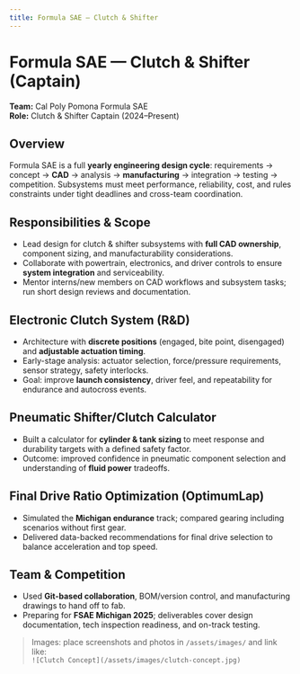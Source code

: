 ```yaml
---
title: Formula SAE — Clutch & Shifter
---
```


# Formula SAE — Clutch & Shifter (Captain)

**Team:** Cal Poly Pomona Formula SAE  
**Role:** Clutch & Shifter Captain (2024–Present)

## Overview
Formula SAE is a full **yearly engineering design cycle**: requirements → concept → **CAD** → analysis → **manufacturing** → integration → testing → competition. Subsystems must meet performance, reliability, cost, and rules constraints under tight deadlines and cross-team coordination.

## Responsibilities & Scope
- Lead design for clutch & shifter subsystems with **full CAD ownership**, component sizing, and manufacturability considerations.  
- Collaborate with powertrain, electronics, and driver controls to ensure **system integration** and serviceability.  
- Mentor interns/new members on CAD workflows and subsystem tasks; run short design reviews and documentation.

## Electronic Clutch System (R&D)
- Architecture with **discrete positions** (engaged, bite point, disengaged) and **adjustable actuation timing**.  
- Early-stage analysis: actuator selection, force/pressure requirements, sensor strategy, safety interlocks.  
- Goal: improve **launch consistency**, driver feel, and repeatability for endurance and autocross events.

## Pneumatic Shifter/Clutch Calculator
- Built a calculator for **cylinder & tank sizing** to meet response and durability targets with a defined safety factor.  
- Outcome: improved confidence in pneumatic component selection and understanding of **fluid power** tradeoffs.

## Final Drive Ratio Optimization (OptimumLap)
- Simulated the **Michigan endurance** track; compared gearing including scenarios without first gear.  
- Delivered data-backed recommendations for final drive selection to balance acceleration and top speed.

## Team & Competition
- Used **Git-based collaboration**, BOM/version control, and manufacturing drawings to hand off to fab.  
- Preparing for **FSAE Michigan 2025**; deliverables cover design documentation, tech inspection readiness, and on-track testing.

> Images: place screenshots and photos in `/assets/images/` and link like:  
> `![Clutch Concept](/assets/images/clutch-concept.jpg)`